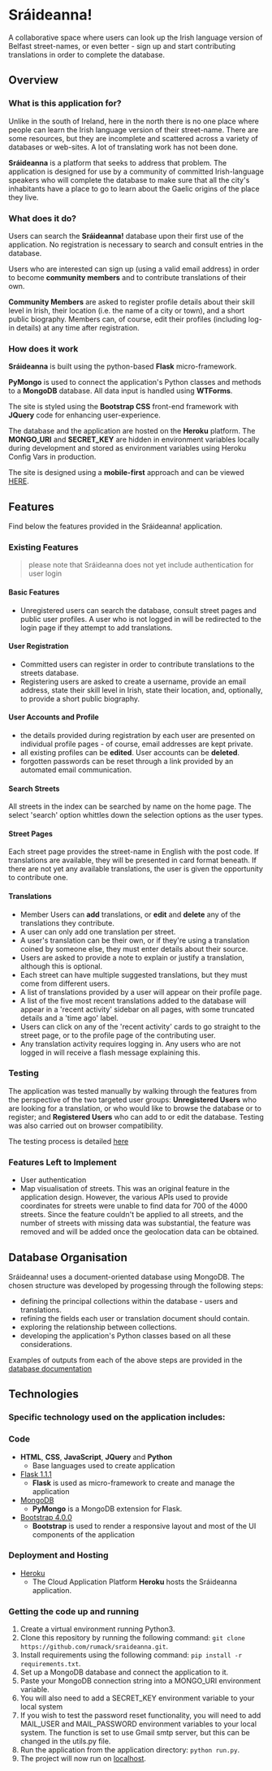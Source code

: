 # Sráideanna!
A collaborative space where users can look up the Irish language version of Belfast street-names, or even better - sign up and start contributing translations in order to complete the database.

## Overview
 
### What is this application for?
Unlike in the south of Ireland, here in the north there is no one place where people can learn the Irish language version of their street-name. There are some resources, but they are incomplete and scattered across a variety of databases or web-sites. A lot of translating work has not been done.

**Sráideanna** is a platform that seeks to address that problem. The application is designed for use by a community of committed Irish-language speakers who will complete the database to make sure that all the city's inhabitants have a place to go to learn about the Gaelic origins of the place they live.

### What does it do?
Users can search the **Sráideanna!** database upon their first use of the application. No registration is necessary to search and consult entries in the database. 

Users who are interested can sign up (using a valid email address) in order to become **community members** and to contribute translations of their own.

**Community Members** are asked to register profile details about their skill level in Irish, their location (i.e. the name of a city or town), and a short public biography. Members can, of course, edit their profiles (including log-in details) at any time after registration.

### How does it work
 
**Sráideanna** is built using the python-based **Flask** micro-framework. 

**PyMongo** is used to connect the application's Python classes and methods to a **MongoDB** database. All data input is handled using **WTForms**.

The site is styled using the **Bootstrap CSS** front-end framework with **JQuery** code for enhancing user-experience. 

The database and the application are hosted on the **Heroku** platform. The **MONGO_URI** and **SECRET_KEY** are hidden in environment variables locally during development and stored as environment variables using Heroku Config Vars in production. 

The site is designed using a **mobile-first** approach and can be viewed [HERE](https://sraideanna.herokuapp.com/). 

## Features
Find below the features provided in the Sráideanna! application. 

### Existing Features

> please note that Sráideanna does not yet include authentication for user login

#### Basic Features
* Unregistered users can search the database, consult street pages and public user profiles. A user who is not logged in will be redirected to the login page if they attempt to add translations.

#### User Registration
* Committed users can register in order to contribute translations to the streets database.
* Registering users are asked to create a username, provide an email address, state their skill level in Irish, state their location, and, optionally, to provide a short public biography.

#### User Accounts and Profile
* the details provided during registration by each user are presented on individual profile pages - of course, email addresses are kept private.
* all existing profiles can be **edited**. User accounts can be **deleted**.
* forgotten passwords can be reset through a link provided by an automated email communication.

#### Search Streets
All streets in the index can be searched by name on the home page. The select 'search' option whittles down the selection options as the user types. 

#### Street Pages
Each street page provides the street-name in English with the post code. If translations are available, they will be presented in card format beneath. If there are not yet any available translations, the user is given the opportunity to contribute one.

#### Translations
* Member Users can **add** translations, or **edit** and **delete** any of the translations they contribute. 
* A user can only add one translation per street.
* A user's translation can be their own, or if they're using a translation coined by someone else, they must enter details about their source.
* Users are asked to provide a note to explain or justify a translation, although this is optional.
* Each street can have multiple suggested translations, but they must come from different users.
* A list of translations provided by a user will appear on their profile page.
* A list of the five most recent translations added to the database will appear in a 'recent activity' sidebar on all pages, with some truncated details and a 'time ago' label.
* Users can click on any of the 'recent activity' cards to go straight to the street page, or to the profile page of the contributing user.
* Any translation activity requires logging in. Any users who are not logged in will receive a flash message explaining this.

### Testing
The application was tested manually by walking through the features from the perspective of the two targeted user groups: **Unregistered Users** who are looking for a translation, or who would like to browse the database or to register; and **Registered Users** who can add to or edit the database. Testing was also carried out on browser compatibility. 

The testing process is detailed [here](App/testing/testing.md)

### Features Left to Implement
- User authentication
- Map visualisation of streets. This was an original feature in the application design. However, the various APIs used to provide coordinates for streets were unable to find data for 700 of the 4000 streets. Since the feature couldn't be applied to all streets, and the number of streets with missing data was substantial, the feature was removed and will be added once the geolocation data can be obtained.

## Database Organisation
Sráideanna! uses a document-oriented database using MongoDB. The chosen structure was developed by progessing through the following steps:
- defining the principal collections within the database - users and translations.
- refining the fields each user or translation document should contain.
- exploring the relationship between collections.
- developing the application's Python classes based on all these considerations.

Examples of outputs from each of the above steps are provided in the [database documentation](docs/db.md)

## Technologies

### Specific technology used on the application includes:

### Code
- **HTML**, **CSS**, **JavaScript**, **JQuery** and **Python**
  - Base languages used to create application
- [Flask 1.1.1](https://palletsprojects.com/p/flask/)
    - **Flask** is used as micro-framework to create and manage the application
- [MongoDB](https://www.mongodb.com/)
    - **PyMongo** is a MongoDB extension for Flask. 
- [Bootstrap 4.0.0](https://getbootstrap.com/)
    - **Bootstrap** is used to render a responsive layout and most of the UI components of the application


### Deployment and Hosting

- [Heroku](https://www.heroku.com/)
    - The Cloud Application Platform **Heroku** hosts the Sráideanna application.
 
### Getting the code up and running

1. Create a virtual environment running Python3.
2. Clone this repository by running the following command: ```git clone https://github.com/rumack/sraideanna.git```.
3. Install requirements using the following command: ```pip install -r requirements.txt```.
4. Set up a MongoDB database and connect the application to it.
5. Paste your MongoDB connection string into a MONGO_URI environment variable.
6. You will also need to add a SECRET_KEY environment variable to your local system
7. If you wish to test the password reset functionality, you will need to add MAIL_USER and MAIL_PASSWORD environment variables to your local system. The function is set to use Gmail smtp server, but this can be changed in the utils.py file.
8. Run the application from the application directory: ```python run.py```.
9. The project will now run on [localhost](http://127.0.0.1:5000).





